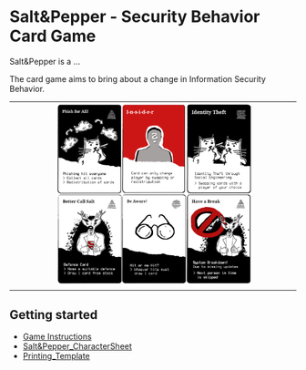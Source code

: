 # Salt&Pepper - Security Behavior Card Game

Salt&Pepper is a ...

The card game aims to bring about a change in Information Security Behavior.



<table align="center"><tr><td align="center" width="9999">
<img src="images/papercards.png" width=70%></img>
</td></tr></table>



## Getting started
* [Game Instructions](Instructions/README.md)
* [Salt&Pepper_CharacterSheet](CharacterSheet/README.md)
* [Printing_Template](PrintingTemplate/README.md)


